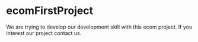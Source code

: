 # ecomFirstProject
We are trying to develop our development skill with this ecom project. If you interest our project contact us.
